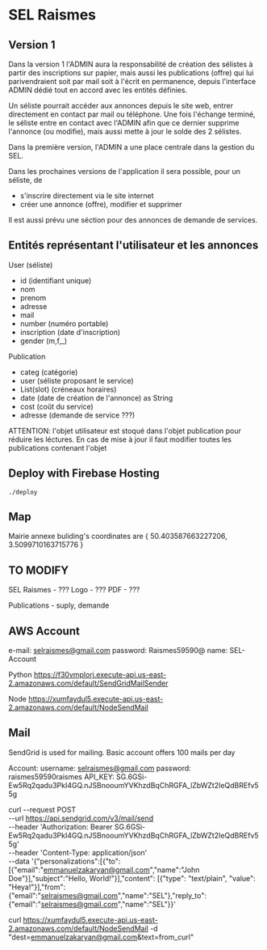 # SEL Raismes

## Version 1

Dans la version 1 l'ADMIN aura la responsabilité de création des sélistes à partir des inscriptions sur papier, mais aussi les publications (offre) qui lui parivendraient soit par mail soit à l'écrit en permanence, depuis l'interface ADMIN dédié tout en accord avec les entités définies.

Un séliste pourrait accéder aux annonces depuis le site web, entrer directement en contact par mail ou téléphone. Une fois l'échange terminé, le séliste entre en contact avec l'ADMIN afin que ce dernier supprime l'annonce (ou modifie), mais aussi mette à jour le solde des 2 sélistes.

Dans la première version, l'ADMIN a une place centrale dans la gestion du SEL.

Dans les prochaines versions de l'application il sera possible, pour un séliste, de 

* s'inscrire directement via le site internet
* créer une annonce (offre), modifier et supprimer

Il est aussi prévu une séction pour des annonces de demande de services.

## Entités représentant l'utilisateur et les annonces

User (séliste)
* id (identifiant unique)
* nom
* prenom
* adresse
* mail
* number (numéro portable)
* inscription (date d'inscription)
* gender (m,f,_)

Publication
* categ (catégorie)
* user (séliste proposant le service)
* List(slot) (créneaux horaires)
* date (date de création de l'annonce) as String
* cost (coût du service)
* adresse (demande de service ???)

ATTENTION: l'objet utilisateur est stoqué dans l'objet publication pour réduire les léctures. En cas de mise à jour il faut modifier toutes les publications contenant l'objet

## Deploy with Firebase Hosting
```
./deploy
```

## Map

Mairie annexe buliding's coordinates are  { 50.403587663227206, 3.5099710163715776 }

## TO MODIFY

SEL Raismes - ???
Logo - ???
PDF - ???

Publications - suply, demande

## AWS Account

e-mail: selraismes@gmail.com
password: Raismes59590@
name: SEL-Account

Python
    https://f30vmplorj.execute-api.us-east-2.amazonaws.com/default/SendGridMailSender

Node https://xumfaydul5.execute-api.us-east-2.amazonaws.com/default/NodeSendMail

## Mail

SendGrid is used for mailing. Basic account offers 100 mails per day

Account:
    username: selraismes@gmail.com
    password: raismes59590raismes
    API_KEY: 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

curl --request POST \
--url https://api.sendgrid.com/v3/mail/send \
--header 'Authorization: Bearer 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' \
--header 'Content-Type: application/json' \
--data '{"personalizations":[{"to":[{"email":"emmanuelzakaryan@gmail.com","name":"John Doe"}],"subject":"Hello, World!"}],"content": [{"type": "text/plain", "value": "Heya!"}],"from":{"email":"selraismes@gmail.com","name":"SEL"},"reply_to":{"email":"selraismes@gmail.com","name":"SEL"}}'

curl https://xumfaydul5.execute-api.us-east-2.amazonaws.com/default/NodeSendMail -d "dest=emmanuelzakaryan@gmail.com&text=from_curl"